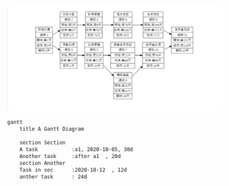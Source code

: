 ![perm](https://github.com/angus426/2022_3B_System_Analysis/blob/main/perm.png)

```mermaid
gantt
    title A Gantt Diagram

    section Section
    A task           :a1, 2020-10-05, 30d
    Another task     :after a1  , 20d
    section Another
    Task in sec      :2020-10-12  , 12d
    anther task      : 24d
```
